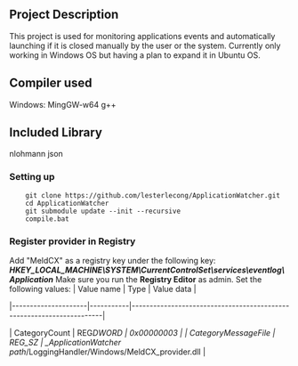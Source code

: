 ## Project Description

This project is used for monitoring applications events and automatically launching if it is closed manually by the user or the system.
Currently only working in Windows OS but having a plan to expand it in Ubuntu OS.

## Compiler used

Windows: MingGW-w64 g++

## Included Library

nlohmann json

### Setting up

```
    git clone https://github.com/lesterlecong/ApplicationWatcher.git
    cd ApplicationWatcher
    git submodule update --init --recursive
    compile.bat
```

### Register provider in Registry

Add "MeldCX" as a registry key under the following key:
**_HKEY_LOCAL_MACHINE\SYSTEM\CurrentControlSet\services\eventlog\Application_**
Make sure you run the **Registry Editor** as admin.
Set the following values:
| Value name | Type | Value data |

|---------------------|-----------|----------------------------------------------------------------------|

| CategoryCount | REG*DWORD | 0x00000003 |
| CategoryMessageFile | REG_SZ | \_ApplicationWatcher path*/LoggingHandler/Windows/MeldCX_provider.dll |

